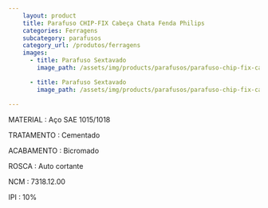 ```yaml
---
    layout: product
    title: Parafuso CHIP-FIX Cabeça Chata Fenda Philips
    categories: Ferragens     
    subcategory: parafusos
    category_url: /produtos/ferragens
    images: 
      - title: Parafuso Sextavado
        image_path: /assets/img/products/parafusos/parafuso-chip-fix-cabeca-chata.jpg

      - title: Parafuso Sextavado
        image_path: /assets/img/products/parafusos/parafuso-chip-fix-cabeca-chata-spec.jpg

---
```


MATERIAL
: Aço SAE 1015/1018

TRATAMENTO
: Cementado

ACABAMENTO
: Bicromado

ROSCA
: Auto cortante

NCM
: 7318.12.00

IPI
: 10%

